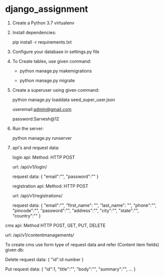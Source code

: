 # django_assignment

1. Create a Python 3.7 virtualenv
2. Install dependencies:

   
   pip install -r requirements.txt
3. Configure your database in settings.py file
4. To Create tables, use given command:
   
   
   - python manage.py makemigrations


   - python manage.py migrate
5. Create a superuser using given command:


   python manage.py loaddata seed_super_user.json
   
   
   useremail:admin@gmail.com
   
   
   password:Sarvesh@12
6. Run the server:


   python manage.py runserver
7. api's and request data:
   
   
   login api: Method: HTTP POST
   
   
   url: /api/v1/login/
   
   
   request data: {
    "email":"",
    "password":""
   }
   
   
   registration api: Method: HTTP POST
   
   
   url: /api/v1/registrations/
   
   
   request data: {
    "email":"",
    "first_name": "",
    "last_name": "",
    "phone":"",
    "pincode":"",
    "password":"",
    "address":"",
    "city":"",
    "state":"",
    "country":""
  }
  
  
  cms api: Method HTTP POST, GET, PUT, DELETE
  
  
  url: /api/v1/contentmanagements/
  
  
  To create cms use form type of request data and refer (Content item fields) given db:
  
  
  Delete request data:
  {
    "id":id number
  }
  
  
  
  Put request data:
  {
    "id":1,
    "title":"",
    "body":"",
    "summary":"",
    ...
  }
  
